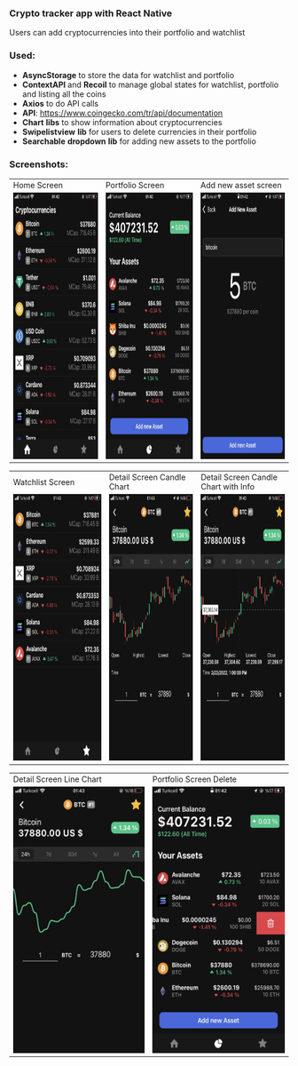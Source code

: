 ### Crypto tracker app with React Native

Users can add cryptocurrencies into their portfolio and watchlist


### Used:

- **AsyncStorage** to store the data for watchlist and portfolio
- **ContextAPI** and **Recoil** to manage global states for watchlist, portfolio and listing all the coins
- **Axios** to do API calls
- **API**: https://www.coingecko.com/tr/api/documentation
- **Chart** **libs** to show information about cryptocurrencies
- **Swipelistview** **lib** for users to delete currencies in their portfolio
- **Searchable** **dropdown** **lib** for adding new assets to the portfolio

### Screenshots:

<table>
  <tr>
    <td>Home Screen</td>
     <td>Portfolio Screen</td>
     <td>Add new asset screen</td>
  </tr>
  
  <tr>
    <td><img src="screenshots/1.JPG" width=270 height=480></td>
    <td><img src="screenshots/2.JPG" width=270 height=480></td>
    <td><img src="screenshots/3.JPG" width=270 height=480></td>
  </tr>
 </table>

<table>
  <tr>
    <td>Watchlist Screen</td>
     <td>Detail Screen Candle Chart</td>
     <td>Detail Screen Candle Chart with Info</td>
  </tr>
  
  <tr>
    <td><img src="screenshots/4.JPG" width=270 height=480></td>
    <td><img src="screenshots/5.JPG" width=270 height=480></td>
    <td><img src="screenshots/6.JPG" width=270 height=480></td>
  </tr>
 </table>
 
 <table>
  <tr>
    <td>Detail Screen Line Chart</td>
     <td>Portfolio Screen Delete</td>
  </tr>
  
  <tr>
    <td><img src="screenshots/7.JPG" width=270 height=480></td>
    <td><img src="screenshots/8.JPG" width=270 height=480></td>
  </tr>
 </table>
